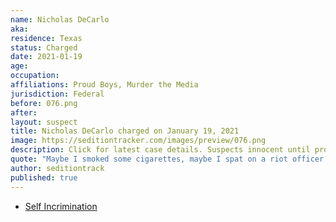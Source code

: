 ```yaml
---
name: Nicholas DeCarlo
aka:
residence: Texas
status: Charged
date: 2021-01-19
age:
occupation:
affiliations: Proud Boys, Murder the Media
jurisdiction: Federal
before: 076.png
after:
layout: suspect
title: Nicholas DeCarlo charged on January 19, 2021
image: https://seditiontracker.com/images/preview/076.png
description: Click for latest case details. Suspects innocent until proven guilty.
quote: "Maybe I smoked some cigarettes, maybe I spat on a riot officer. Maybe I didn't"
author: seditiontrack
published: true
---
```


- [Self Incrimination](https://www.rawstory.com/nick-decarlo/)